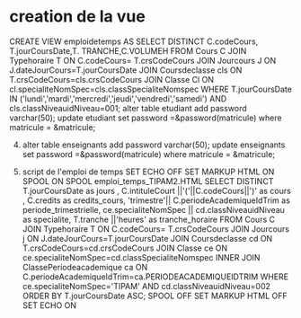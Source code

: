 # creation de la vue
CREATE VIEW emploidetemps AS
SELECT DISTINCT C.codeCours, T.jourCoursDate,T. TRANCHE,C.VOLUMEH FROM Cours C
JOIN Typehoraire T
ON C.codeCours= T.crsCodeCours
JOIN Jourcours J
ON J.dateJourCours=T.jourCoursDate
JOIN Coursdeclasse cls
ON T.crsCodeCours=cls.crsCodeCours
JOIN Classe Cl
ON cl.specialiteNomSpec=cls.classSpecialiteNomspec
WHERE T.jourCoursDate
IN ('lundi','mardi','mercredi','jeudi','vendredi','samedi') AND cls.classNiveauidNiveau=001;
alter table etudiant add password varchar(50);
update etudiant set password =&password(matricule) where matricule = &matricule;

4. alter table enseignants add password varchar(50);
update enseignants set password =&password(matricule) where matricule = &matricule;

5. script de l'emploi de temps
SET ECHO OFF
SET MARKUP HTML ON SPOOL ON
SPOOL emploi_temps_TIPAM2.HTML
SELECT DISTINCT T.jourCoursDate as jours ,
                  C.intituleCourt ||'('||C.codeCours||')' as cours ,
                    C.credits as credits_cours,
                    'trimestre'|| C.periodeAcademiqueIdTrim  as periode_trimestrielle,
                    ce.specialiteNomSpec || cd.classNiveauidNiveau as specialite,
                    T.tranche ||'heures' as tranche_horaire
FROM Cours C
JOIN Typehoraire T
ON C.codeCours= T.crsCodeCours
JOIN Jourcours j
ON J.dateJourCours=T.jourCoursDate
JOIN Coursdeclasse cd
ON  T.crsCodeCours=cd.crsCodeCours
JOIN Classe ce
ON ce.specialiteNomSpec=cd.classSpecialiteNomspec
INNER JOIN ClassePeriodeacademique ca
ON C.periodeAcademiqueIdTrim=ca.PERIODEACADEMIQUEIDTRIM
WHERE ce.specialiteNomSpec='TIPAM'
AND   cd.classNiveauidNiveau=002
ORDER BY T.jourCoursDate ASC;
SPOOL OFF
SET MARKUP HTML OFF
SET ECHO ON
